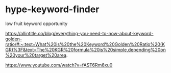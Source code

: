 # hype-keyword-finder

low fruit keyword opportunity

https://allintitle.co/blog/everything-you-need-to-now-about-keyword-golden-ratio/#:~:text=What%20is%20the%20Keyword%20Golden%20Ratio%20(KGR)%3F&text=The%20KGR%20formula%20is%20simple,depending%20on%20your%20target%20area.


https://www.youtube.com/watch?v=fAST6Rm6xu0

